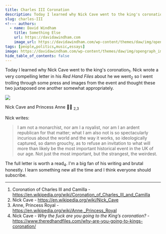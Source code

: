 ```yaml
---
title: Charles III Coronation
description: Today I learned why Nick Cave went to the king's coronation
slug: charles-III
<!--- authors:
  - name: David Windham
    title: Something Else
    url: https://davidawindham.com
    image_url: https://davidawindham.com/wp-content/themes/daw/img/opengraph_image.jpg -->
tags: [people,politics,music,essays]
image: https://davidawindham.com/wp-content/themes/daw/img/opengraph_image.jpg
hide_table_of_contents: false
---
```


Today I learned why Nick Cave went to the king's coronation<sub>1</sub>. Nick wrote a very compelling letter in his _Red Hand Files_ about he we went<sub>2</sub> so I went trolling through some press and images from the event and thought these two juxtaposed one another somewhat appropriately.

<!--truncate-->

![](/img/nick_cave_princess_anne_kings_coronation.jpg)

Nick Cave and Princess Anne ☝🏼 <sub>2,3</sub>

Nick writes:

>I am not a monarchist, nor am I a royalist, nor am I an ardent republican for that matter; what I am also not is so spectacularly incurious about the world and the way it works, so ideologically captured, so damn grouchy, as to refuse an invitation to what will more than likely be the most important historical event in the UK of our age. Not just the most important, but the strangest, the weirdest.

The full letter is worth a read<sub>4</sub>. I'm a big fan of his writing and brutal honestly. I learn something new all the time and I think everyone should subscribe.

---

1. Coronation of Charles III and Camilla  - https://en.wikipedia.org/wiki/Coronation_of_Charles_III_and_Camilla
2. Nick Cave - https://en.wikipedia.org/wiki/Nick_Cave
3. Anne, Princess Royal - https://en.wikipedia.org/wiki/Anne,_Princess_Royal
4. Nick Cave - _Why the fuck are you going to the King’s coronation?_ - https://www.theredhandfiles.com/why-are-you-going-to-kings-coronation/